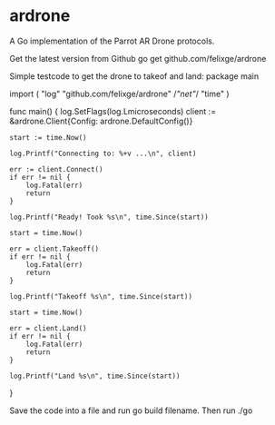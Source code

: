 ardrone
=======

A Go implementation of the Parrot AR Drone protocols.


Get the latest version from Github
go get github.com/felixge/ardrone

Simple testcode to get the drone to takeof and land:
package main

import (
  "log"
	"github.com/felixge/ardrone"
	/*"net"*/
	"time"
)

func main() {
	log.SetFlags(log.Lmicroseconds)
	client := &ardrone.Client{Config: ardrone.DefaultConfig()}

	start := time.Now()

	log.Printf("Connecting to: %+v ...\n", client)

	err := client.Connect()
	if err != nil {
		log.Fatal(err)
		return
	}

	log.Printf("Ready! Took %s\n", time.Since(start))

	start = time.Now()

	err = client.Takeoff()
	if err != nil {
		log.Fatal(err)
		return
	}

	log.Printf("Takeoff %s\n", time.Since(start))

	start = time.Now()

	err = client.Land()
	if err != nil {
		log.Fatal(err)
		return
	}

	log.Printf("Land %s\n", time.Since(start))
}

Save the code into a file and run 
go build filename.
Then run
./go

